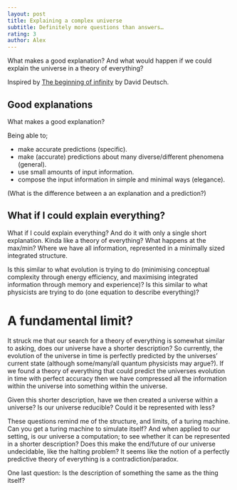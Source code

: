 ```yaml
---
layout: post
title: Explaining a complex universe
subtitle: Definitely more questions than answers… 
rating: 3
author: Alex
---
```


What makes a good explanation? And what would happen if we could explain the universe in a theory of everything?

Inspired by [The beginning of infinity](https://www.goodreads.com/book/show/10483171-the-beginning-of-infinity?from_search=true&search_version=service) by David Deutsch.

## Good explanations

What makes a good explanation? 

Being able to;

* make accurate predictions (specific).
* make (accurate) predictions about many diverse/different phenomena (general). 
* use small amounts of input information.
* compose the input information in simple and minimal ways (elegance).

(<my>What is the difference between a an explanation and a prediction?</my>)

## What if I could explain everything? 

What if I could explain everything? And do it with only a single short explanation. Kinda like a theory of everything? What happens at the max/min? Where we have all information, represented in a minimally sized integrated structure.

Is this similar to what evolution is trying to do (minimising conceptual complexity through energy efficiency, and maximising integrated information through memory and experience)? Is this similar to what physicists are trying to do (one equation to describe everything)?

# A fundamental limit?

It struck me that our search for a theory of everything is somewhat similar to asking, does our universe have a shorter description? So currently, the evolution of the universe in time is perfectly predicted by the universes’ current state (although some/many/all quantum physicists may argue?). If we found a theory of everything that could predict the universes evolution in time with perfect accuracy then we have compressed all the information within the universe into something within the universe. 

Given this shorter description, have we then created a universe within a universe? Is our universe reducible? Could it be represented with less?

These questions remind me of the structure, and limits, of a turing machine. Can you get a turing machine to simulate itself? And when applied to our setting, is our universe a computation; to see whether it can be represented in a shorter description? Does this make the end/future of our universe undecidable, like the halting problem? It seems like the notion of a perfectly predictive theory of everything is a contradiction/paradox.

One last question: Is the description of something the same as the thing itself?